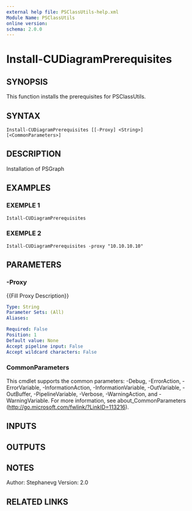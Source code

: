 ```yaml
---
external help file: PSClassUtils-help.xml
Module Name: PSClassUtils
online version:
schema: 2.0.0
---
```


# Install-CUDiagramPrerequisites

## SYNOPSIS
This function installs the prerequisites for PSClassUtils.

## SYNTAX

```
Install-CUDiagramPrerequisites [[-Proxy] <String>] [<CommonParameters>]
```

## DESCRIPTION
Installation of PSGraph

## EXAMPLES

### EXEMPLE 1
```
Istall-CUDiagramPrerequisites
```

### EXEMPLE 2
```
Istall-CUDiagramPrerequisites -proxy "10.10.10.10"
```

## PARAMETERS

### -Proxy
{{Fill Proxy Description}}

```yaml
Type: String
Parameter Sets: (All)
Aliases:

Required: False
Position: 1
Default value: None
Accept pipeline input: False
Accept wildcard characters: False
```

### CommonParameters
This cmdlet supports the common parameters: -Debug, -ErrorAction, -ErrorVariable, -InformationAction, -InformationVariable, -OutVariable, -OutBuffer, -PipelineVariable, -Verbose, -WarningAction, and -WarningVariable.
For more information, see about_CommonParameters (http://go.microsoft.com/fwlink/?LinkID=113216).

## INPUTS

## OUTPUTS

## NOTES
Author: Stephanevg
Version: 2.0

## RELATED LINKS

